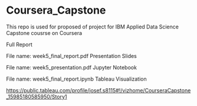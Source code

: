 # Coursera_Capstone
This repo is used for proposed of project for IBM Applied Data Science Capstone cousrse on Coursera

Full Report

File name: week5_final_report.pdf
Presentation Slides

File name: week5_presentation.pdf
Jupyter Notebook

File name: week5_final_report.ipynb
Tableau Visualization

https://public.tableau.com/profile/josef.s8115#!/vizhome/CourseraCapstone_15985180585950/Story1
